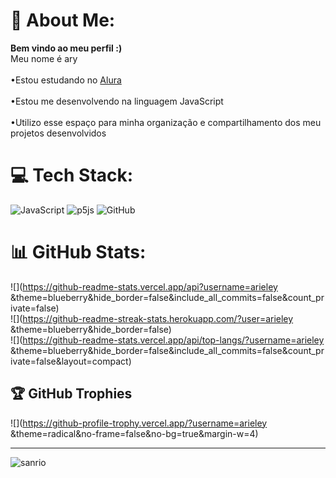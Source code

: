 # 💫 About Me:
**Bem vindo ao meu perfil :)**<br>    Meu nome é ary <br><br>•Estou estudando no [Alura](https://www.alura.com.br)<br><br>•Estou me desenvolvendo na linguagem JavaScript<br><br>•Utilizo esse espaço para minha organização e compartilhamento dos meu projetos desenvolvidos<br>


# 💻 Tech Stack:
![JavaScript](https://img.shields.io/badge/javascript-%23323330.svg?style=for-the-badge&logo=javascript&logoColor=%23F7DF1E) ![p5js](https://img.shields.io/badge/p5.js-ED225D?style=for-the-badge&logo=p5.js&logoColor=FFFFFF) ![GitHub](https://img.shields.io/badge/GitHub-%23121011.svg?style=for-the-badge&logo=github&logoColor=white)
# 📊 GitHub Stats:
![](https://github-readme-stats.vercel.app/api?username=arieley &theme=blueberry&hide_border=false&include_all_commits=false&count_private=false)<br/>
![](https://github-readme-streak-stats.herokuapp.com/?user=arieley &theme=blueberry&hide_border=false)<br/>
![](https://github-readme-stats.vercel.app/api/top-langs/?username=arieley &theme=blueberry&hide_border=false&include_all_commits=false&count_private=false&layout=compact)

## 🏆 GitHub Trophies
![](https://github-profile-trophy.vercel.app/?username=arieley &theme=radical&no-frame=false&no-bg=true&margin-w=4)

---


<!-- Proudly created with GPRM ( https://gprm.itsvg.in ) -->

![sanrio](https://github.com/arieley/arieley/assets/132507404/35ce2d11-8afe-4640-939d-5df55969b0ab)

